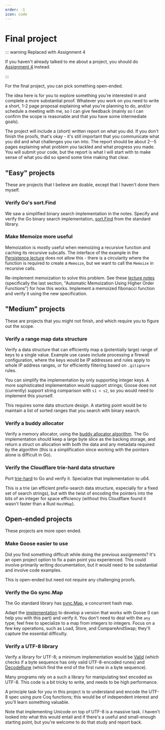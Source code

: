 ```yaml
---
order: -1
icon: code
---
```


# Final project

::: warning Replaced with Assignment 4

If you haven't already talked to me about a project, you should do [Assignment 4](./sharded_hashmap.md) instead.

:::

For the final project, you can pick something open-ended.

The idea here is for you to explore something you're interested in and complete a more substantial proof. Whatever you work on you need to write a short, 1-2 page proposal explaining what you're planning to do, and/or schedule a meeting with me, so I can give feedback (mainly so I can confirm the scope is reasonable and that you have some intermediate goals).

The project will include a (short) written report on what you did. If you don't finish the proofs, that's okay - it's still important that you communicate what you did and what challenges you ran into. The report should be about 2--5 pages explaining what problem you tackled and what progress you made. You will submit your code, but the report is what I will start with to make sense of what you did so spend some time making that clear.

## "Easy" projects

These are projects that I believe are doable, except that I haven't done them myself.

### Verify Go's sort.Find

We saw a simplified binary search implementation in the notes. Specify and verify the Go binary search implementation, [sort.Find](https://pkg.go.dev/sort#Find) from the standard library.

### Make Memoize more useful

Memoization is mostly useful when memoizing a recursive function and caching its recursive subcalls. The interface of the example in the [Persistence lecture](/notes/persistently.md) does not allow this - there is a circularity where the function is required to create a `Memoize`, but we want to call the `Memoize` in recursive calls.

Re-implement memoization to solve this problem. See these [lecture notes](https://www.cs.cornell.edu/courses/cs3110/2011sp/Lectures/lec22-memoization/memo.htm) (specifically the last section, "Automatic Memoization Using Higher Order Functions") for how this works. Implement a memoized fibonacci function and verify it using the new specification.

## "Medium" projects

These are projects that you might not finish, and which require you to figure out the scope.

### Verify a range map data structure

Verify a data structure that can efficiently map a (potentially large) range of keys to a single value. Example use cases include processing a firewall configuration, where the keys would be IP addresses and rules apply to whole IP address ranges, or for efficiently filtering based on `.gitignore` rules.

You can simplify the implementation by only supporting integer keys. A more sophisticated implementation would support strings; Goose does not (currently) support string comparison with `s1 < s2`, so you would need to implement this yourself.

This requires some data structure design. A starting point would be to maintain a list of sorted ranges that you search with binary search.

### Verify a buddy allocator

Verify a memory allocator, using the [buddy allocator algorithm](https://www.geeksforgeeks.org/buddy-system-memory-allocation-technique/). The Go implementation should keep a large byte slice as the backing storage, and return a struct on allocation with both the data and any metadata required by the algorithm (this is a simplification since working with the pointers alone is difficult in Go).

### Verify the Cloudflare trie-hard data structure

Port [trie-hard](https://github.com/cloudflare/trie-hard) to Go and verify it. Specialize that implementation to u64.

This is a trie (an efficient prefix-search data structure, especially for a fixed set of search strings), but with the twist of encoding the pointers into the bits of an integer for space efficiency (without this Cloudflare found it wasn't faster than a Rust `HashMap`).

## Open-ended projects

These projects are more open ended.

### Make Goose easier to use

Did you find something difficult while doing the previous assignments? It's an open project option to fix a pain point you experienced. This could involve primarily writing documentation, but it would need to be substantial and involve code examples.

This is open-ended but need not require any challenging proofs.

### Verify the Go sync.Map

The Go standard library has [sync.Map](https://pkg.go.dev/sync#Map), a concurrent hash map.

Adapt the [implementation](https://cs.opensource.google/go/go/+/refs/tags/go1.23.0:src/sync/map.go;l=38) to develop a version that works with Goose (I can help you with this part) and verify it. You don't need to deal with the `any` type; feel free to specialize to a map from integers to integers. Focus on a few key operations, such as Load, Store, and CompareAndSwap; they'll capture the essential difficulty.

### Verify a UTF-8 library

Verify a library for UTF-8; a minimum implementation would be [Valid](https://pkg.go.dev/unicode/utf8@go1.23.1#Valid) (which checks if a byte sequence has only valid UTF-8-encoded runes) and [DecodeRune](https://pkg.go.dev/unicode/utf8@go1.23.1#DecodeRune) (which find the end of the first rune in a byte sequence).

Many programs rely on a such a library for manipulating text encoded as UTF-8. This code is a bit tricky to write, and needs to be high performance.

A principle task for you in this project is to understand and encode the UTF-8 spec using pure Coq functions; this would be of independent interest and you'll learn something valuable.

Note that implementing Unicode on top of UTF-8 is a massive task. I haven't looked into what this would entail and if there's a useful and small-enough starting point, but you're welcome to do that study and report back.
